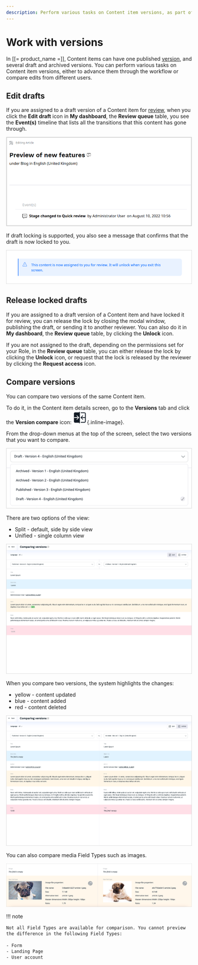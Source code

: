 ```yaml
---
description: Perform various tasks on Content item versions, as part of editorial workflow or when comparing edits from different users.
---
```


# Work with versions

In [[= product_name =]], Content items can have one published [version](../content_versions.md), 
and several draft and archived versions.
You can perform various tasks on Content item versions, either to advance them 
through the workflow or compare edits from different users.


## Edit drafts

If you are assigned to a draft version of a Content item for [review](editorial_workflow.md), 
when you click the **Edit draft** icon in **My dashboard**, the **Review queue** 
table, you see the **Event(s)** timeline that lists all the transitions that this 
content has gone through.

![Events timeline](img/workflow_events_timeline.png)

If draft locking is supported, you also see a message that confirms that the draft is now locked to you.

![Draft assignment message](img/lock_message.png)

## Release locked drafts

If you are assigned to a draft version of a Content item and have locked it for 
review, you can release the lock by closing the modal window, publishing the draft, 
or sending it to another reviewer.
You can also do it in **My dashboard**, the **Review queue** table, by clicking 
the **Unlock** icon.

If you are not assigned to the draft, depending on the permissions set for your 
Role, in the **Review queue** table, you can either release the lock by clicking 
the **Unlock** icon, or request that the lock is released by the reviewer 
by clicking the **Request access** icon.

## Compare versions 
You can compare two versions of the same Content item.

To do it, in the Content item details screen, go to the **Versions** tab and click the 
**Version compare** icon: ![Version Compare Icon](img/version_compare_icon.png){.inline-image}.

From the drop-down menus at the top of the screen, select the two versions that you want to compare.

![Versions](img/versions.png "Versions drop-down list")

There are two options of the view:

- Split - default, side by side view
- Unified - single column view

![Version comparison in Unified view](img/unified_view.png "Version comparison in Unified view")

When you compare two versions, the system highlights the changes:

- yellow - content updated
- blue - content added
- red - content deleted

![Version comparison in Split view](img/split_view.png "Version comparison in Split view")

You can also compare media Field Types such as images.

![Image comparison](img/image_comparison.png "Image comparison")

!!! note

    Not all Field Types are available for comparison. You cannot preview the difference in the following Field Types:

    - Form
    - Landing Page
    - User account
